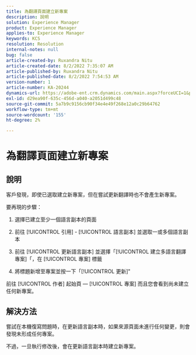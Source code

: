 ```yaml
---
title: 為翻譯頁面建立新專案
description: 說明
solution: Experience Manager
product: Experience Manager
applies-to: Experience Manager
keywords: KCS
resolution: Resolution
internal-notes: null
bug: false
article-created-by: Ruxandra Nitu
article-created-date: 8/2/2022 7:35:07 AM
article-published-by: Ruxandra Nitu
article-published-date: 8/2/2022 7:54:53 AM
version-number: 1
article-number: KA-20244
dynamics-url: https://adobe-ent.crm.dynamics.com/main.aspx?forceUCI=1&pagetype=entityrecord&etn=knowledgearticle&id=113b629f-3512-ed11-b83d-0022480867bd
exl-id: d29ea90f-635c-456d-a040-a2051d499c48
source-git-commit: 5a7b9c9156cb90f34e4e49f268e12a0c29b64762
workflow-type: tm+mt
source-wordcount: '155'
ht-degree: 2%

---
```


# 為翻譯頁面建立新專案

## 說明


客戶發現，即使已選取建立新專案，但在嘗試更新翻譯時也不會產生新專案。

要再現的步驟：

1. 選擇已建立至少一個語言副本的頁面

2. 前往 [!UICONTROL 引用] - [!UICONTROL 語言副本] 並選取一或多個語言副本

3. 前往 [!UICONTROL 更新語言副本] 並選擇「[!UICONTROL 建立多語言翻譯專案]「，在 [!UICONTROL 專案] 標籤

4. 將標題新增至專案並按一下「[!UICONTROL 更新]&quot;

前往 [!UICONTROL 作者] 起始頁 —  [!UICONTROL 專案] 而且您會看到尚未建立任何新專案。


## 解決方法


嘗試在本機復寫問題時，在更新語言副本時，如果來源頁面未進行任何變更，則會發現未形成任何專案。

不過，一旦執行修改後，會在更新語言副本時建立新專案。
